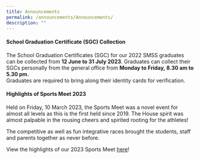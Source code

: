 ```yaml
---
title: Announcements
permalink: /announcements/Announcements/
description: ""
---
```

#### School Graduation Certificate (SGC) Collection
The School Graduation Certificates (SGC) for our 2022 SMSS graduates can be collected from **12 June to 31 July 2023**.&nbsp;Graduates&nbsp;can&nbsp;collect their SGCs personally from the general office from **Monday to Friday,&nbsp;8.30 am to 5.30 pm.** <br> Graduates are required to bring along their identity cards for verification.

#### **Highlights of Sports Meet 2023** 

Held on Friday, 10 March 2023, the Sports Meet was a novel event for almost all levels as this is the first held since 2019. The House spirit was almost palpable in the rousing cheers and spirited rooting for the athletes! 

The competitive as well as fun integrative races brought the students, staff and parents together as never before. 

View the highlights of our 2023 Sports Meet [here](https://drive.google.com/file/d/13QA5KBQ2-AgZPUG6wBRosGvQzpjb9f8r/view?usp=share_link)!